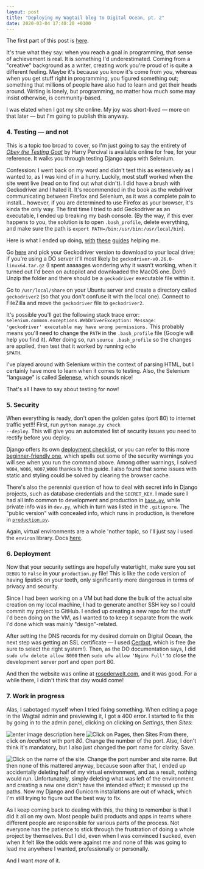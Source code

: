 ```yaml
---
layout: post
title: "Deploying my Wagtail blog to Digital Ocean, pt. 2"
date: 2020-03-04 17:40:20 +0100
---
```

The first part of this post is [here](https://rosamundmather.com/2020/01/29/wagtail-digital-ocean-1.html).

It's true what they say: when you reach a goal in programming, that sense of achievement is real. It is something I'd underestimated. Coming from a "creative" background as a writer, creating work you're proud of is quite a different feeling. Maybe it's because you know it's come from *you*, whereas when you get stuff right in programming, you figured something out; something that millions of people have also had to learn and get their heads around. Writing is lonely, but programming, no matter how much some may insist otherwise, is community-based.

I was elated when I got my site online. My joy was short-lived — more on that later — but I'm going to publish this anyway.

<h3>4. Testing — and not</h3>

This is a topic too broad to cover, so I'm just going to say the entirety of <em><a href="[https://www.obeythetestinggoat.com/pages/book.html#toc](https://www.obeythetestinggoat.com/pages/book.html#toc)">Obey the Testing Goat</a></em> by Harry Percival is available online for free, for your reference. It walks you through testing Django apps with Selenium.

Confession: I went back on my word and didn't test this as extensively as I wanted to, as I was kind of in a hurry. Luckily, most stuff worked when the site went live (read on to find out what didn't).
I did have a brush with Geckodriver and I hated it. It's recommended in the book as the webdriver communicating between Firefox and Selenium, as it was a complete pain to install... however, if you are determined to use Firefox as your browser, it's kinda the only way. The first time I tried to add Geckodriver as an executable, I ended up breaking my bash console. (By the way, if this ever happens to you, the solution is to open <code>.bash_profile</code>, delete everything, and make sure the path is <code>export PATH=/bin:/usr/bin:/usr/local/bin</code>).

Here is what I ended up doing, [with](https://selenium.dev/documentation/en/webdriver/driver_requirements/#adding-executables-to-your-path) [these](https://medium.com/dropout-analytics/selenium-and-geckodriver-on-mac-b411dbfe61bc) [guides](https://medium.com/@sonaldwivedi/downloading-and-setting-up-geckodriver-87873e25207c) helping me.

Go [here](https://github.com/mozilla/geckodriver/releases) and pick your Geckodriver version to download to your local drive; if you're using a DO server it'll most likely be <code>geckodriver-v0.26.0-linux64.tar.gz</code> (I spent aaaaages wondering why it wasn't working, when it turned out I'd been on autopilot and downloaded the MacOS one. Doh!) Unzip the folder and there should be a <code>geckodriver</code> executable file within it.

Go to `/usr/local/share` on your Ubuntu server and create a directory called <code>geckodriver2</code> (so that you don't confuse it with the local one). Connect to FileZilla and move the <code>geckodriver</code> file to <code>geckodriver2</code>.

It's possible you'll get the following stack trace error:
<code>selenium.common.exceptions.WebDriverException: Message: 'geckodriver' executable may have wrong permissions.</code> This probably means you'll need to change the `PATH` in the `.bash_profile` file (Google will help you find it). After doing so, run `source .bash_profile` so the changes are applied, then test that it worked by running <code>echo $PATH</code>.

I've played around with Selenium within the context of parsing HTML, but I certainly have more to learn when it comes to testing. Also, the Selenium "language" is called [Selenese](https://www.softwaretestingmentor.com/what-is-selenese/), which sounds nice!

That's all I have to say about testing for now!


<h3>5. Security</h3>

When everything is ready, don't open the golden gates (port 80) to internet traffic yet!!!
First, run <code>python manage.py check --deploy</code>. This will give you an automated list of security issues you need to rectify before you deploy.

Django offers its own <a href="[https://docs.djangoproject.com/en/3.0/howto/deployment/checklist/](https://docs.djangoproject.com/en/3.0/howto/deployment/checklist/)">deployment checklist</a>, or you can refer to this more <a href="[https://dev.to/coderasha/django-web-security-checklist-before-deployment-secure-your-django-app-4jb8](https://dev.to/coderasha/django-web-security-checklist-before-deployment-secure-your-django-app-4jb8)">beginner-friendly one</a>, which spells out some of the security warnings you will see when you run the command above. Among other warnings, I solved <code>W004</code>, <code>W006</code>, <code>W007</code>,<code>W008</code> thanks to this guide. I also found that some issues with static and styling could be solved by clearing the browser cache.

There's also the perennial question of how to deal with secret info in Django projects, such as database credentials and the `SECRET_KEY`. I made sure I had all info common to development and production in <code>[base.py](https://github.com/rosamundm/rosederwelt-blog/blob/master/mysite/mysite/settings/base.py)</code>, while private info was in `dev.py`, which in turn was listed in the `.gitignore`. The "public version" with concealed info, which runs in production, is therefore in [`production.py`](https://github.com/rosamundm/rosederwelt-blog/blob/master/mysite/mysite/settings/production.py).

Again, virtual environments are a whole 'nother topic, so I'll just say I used the `environ` library. Docs [here](https://django-environ.readthedocs.io/en/latest/).

<h3>6. Deployment</h3>

Now that your security settings are hopefully watertight, make sure you set <code>DEBUG</code> to <code>False</code> in your `production.py` file! This is like the code version of having lipstick on your teeth, only significantly more dangerous in terms of privacy and security.

Since I had been working on a VM but had done the bulk of the actual site creation on my local machine, I had to generate another SSH key so I could commit my project to GitHub. I ended up creating a new repo for the stuff I'd been doing on the VM, as I wanted to to keep it separate from the work I'd done which was mainly "design"-related.

After setting the DNS records for my desired domain on Digital Ocean, the next step was getting an SSL certificate — I used [Certbot](https://certbot.eff.org/lets-encrypt/ubuntubionic-nginx), which is free (be sure to select the right system!). Then, as the DO documentation says, I did `sudo ufw delete allow 8000` then `sudo ufw allow 'Nginx Full'` to close the development server port and open port 80.

And then the website was online at [rosederwelt.com](https://rosederwelt.com), and it was good. For a while there, I didn't think that day would come!

<h3>7. Work in progress</h3>

Alas, I sabotaged myself when I tried fixing something. When editing a page in the Wagtail admin and previewing it, I got a 400 error. I started to fix this by going in to the admin panel, clicking on clicking on *Settings*, then *Sites*:

![enter image description here](https://1.bp.blogspot.com/-KVMrfRyjOCY/Xl_W3at7MSI/AAAAAAAAH8E/dhypEhUGih0Nm7Iot-Rc5zmdalENQi7JwCNcBGAsYHQ/s1600/wagtail1.png)
![Click on Pages, then Sites](https://1.bp.blogspot.com/-SL0wCMm3v7M/Xl_W3am9VrI/AAAAAAAAH8M/-96QV9nOFzoTAkv7kzZ6UkQhE-azm3IUwCNcBGAsYHQ/s1600/wagtail2.png)
From there, click on *localhost* with port *80*. Change the number of the port. Also, I don't think it's mandatory, but I also just changed the port name for clarity. Save.

![Click on the name of the site. Change the port number and site name.](https://1.bp.blogspot.com/-SZ2M6gMoRoQ/Xl_W3Tcv_GI/AAAAAAAAH8I/u1czBdJF09or0wxJbsqbi4-zUD18Q1FSACNcBGAsYHQ/s1600/wagtail3.png)
But then none of this mattered anyway, because soon after that, I ended up accidentally deleting half of my virtual environment, and as a result, nothing would run. Unfortunately, simply deleting what was left of the environment and creating a new one didn't have the intended effect; it messed up the paths. Now my Django and Gunicorn installations are out of whack, which I'm still trying to figure out the best way to fix.

As I keep coming back to dealing with this, the thing to remember is that I did it all on my own. Most people build products and apps in teams where different people are responsible for various parts of the process. Not everyone has the patience to stick through the frustration of doing a whole project by themselves. But I did, even when I was convinced I sucked, even when it felt like the odds were against me and none of this was going to lead me anywhere I wanted, professionally or personally.

And I want *more* of it.
